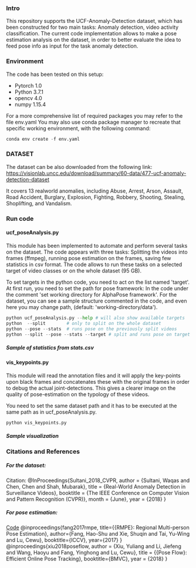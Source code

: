 
### Intro
This repository supports the UCF-Anomaly-Detection dataset, which has been constructed for two main tasks: Anomaly detection, video activity classification. The current code implementation allows to make a pose estimation analysis on the dataset, in order to better evaluate the idea to feed pose info as input for the task anomaly detection.



### Environment

The code has been tested on this setup:

- Pytorch 1.0
- Python 3.7.1
- opencv 4.0
- numpy  1.15.4

For a more comprehensive list of required packages you may refer to the file env.yaml
You may also use conda package manager to recreate that specific working environment, with the following command:
```python
conda env create -f env.yaml
```



### DATASET

The dataset can be also downloaded from the following link: https://visionlab.uncc.edu/download/summary/60-data/477-ucf-anomaly-detection-dataset

It covers 13 realworld anomalies, including Abuse, Arrest, Arson, Assault, Road Accident, Burglary, Explosion, Fighting, Robbery, Shooting, Stealing, Shoplifting, and Vandalism.


### Run code

#### ucf_poseAnalysis.py

This module has been implemented to automate and perform several tasks on the dataset.
The code appears with three tasks: Splitting the videos into frames (ffmpeg), running pose estimation on the frames,
saving few statistics in csv format. The code allows to run these tasks on a selected target of video classes
or on the whole dataset (95 GB).

To set targets in the python code, you need to act on the list named 'target'.
At first run, you need to set the path for pose framework: In the code under the comment 'set working directory for AlphaPose framework'. For the dataset, you can see a sample structure commented in the code, and even here you may change path, (default: 'working-directory/data').


```python
python ucf_poseAnalysis.py --help # will also show available targets
python  --split        # only to split on the whole dataset
python --pose --stats  # runs pose on the previously split videos
python --split --pose --stats --target # split and runs pose on target videos, saving statistics
```



##### Sample of statistics from stats.csv



#### vis_keypoints.py

This module will read the annotation files and it will apply the key-points upon black frames and
concatenates these with the original frames in order to debug the actual joint-detections. This gives
a clearer image on the quality of pose-estimation on the typology of these videos.

You need to set the same dataset path and it has to be executed at the same path as in ucf_poseAnalysis.py.  

```python
python vis_keypoints.py
```


##### Sample visualization



### Citations and References

##### For the dataset:

Citation:
@InProceedings{Sultani_2018_CVPR,
author = {Sultani, Waqas and Chen, Chen and Shah, Mubarak},
title = {Real-World Anomaly Detection in Surveillance Videos},
booktitle = {The IEEE Conference on Computer Vision and Pattern Recognition (CVPR)},
month = {June},
year = {2018}
}

##### For pose estimation:

[Code](https://github.com/MVIG-SJTU/AlphaPose/tree/pytorch)
@inproceedings{fang2017rmpe,
  title={{RMPE}: Regional Multi-person Pose Estimation},
  author={Fang, Hao-Shu and Xie, Shuqin and Tai, Yu-Wing and Lu, Cewu},
  booktitle={ICCV},
  year={2017}
}
@inproceedings{xiu2018poseflow,
  author = {Xiu, Yuliang and Li, Jiefeng and Wang, Haoyu and Fang, Yinghong and Lu, Cewu},
  title = {{Pose Flow}: Efficient Online Pose Tracking},
  booktitle={BMVC},
  year = {2018}
}
